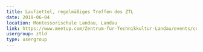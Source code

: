```yaml
---
title: Laufzettel, regelmäßiges Treffen des ZTL
date: 2019-06-04
location: Montessorischule Landau, Landau
link: https://www.meetup.com/Zentrum-fur-Technikkultur-Landau/events/cqrggqyzjbgb/
usergroup: ztld
type: usergroup
---
```

